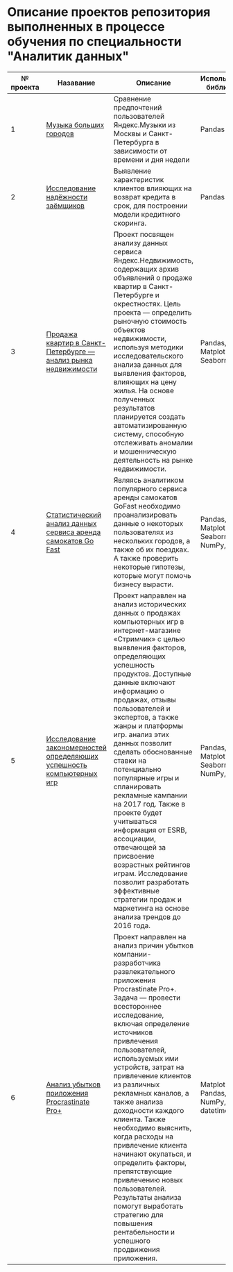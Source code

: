 # Описание проектов репозитория выполненных в процессе обучения по специальности "Аналитик данных"

| № проекта  |   Назавание   |    Описание   | Используемые библиотеки |
|------------| ------------- | ------------- | ------------------------
| 1 | [Музыка больших городов](https://github.com/RusakKseniya/Kseniya_Rusak/tree/main/%D0%9F%D1%80%D0%BE%D0%B5%D0%BA%D1%82%201.%20%D0%91%D0%B0%D0%B7%D0%BE%D0%B2%D1%8B%D0%B9%20Python) | Сравнение предпочтений пользователей Яндекс.Музыки из Москвы и Санкт-Петербурга в зависимости от времени и дня недели | Pandas |
| 2 | [Исследование надёжности заёмщиков](https://github.com/RusakKseniya/Kseniya_Rusak/tree/main/Проект%202.%20Предобработка%20данных)  | Выявление характеристик клиентов влияющих на возврат кредита в срок, для построении модели кредитного скоринга. | Pandas |
| 3 | [Продажа квартир в Санкт-Петербурге — анализ рынка недвижимости](https://github.com/RusakKseniya/Kseniya_Rusak/tree/main/%D0%9F%D1%80%D0%BE%D0%B5%D0%BA%D1%82%203.%D0%98%D1%81%D1%81%D0%BB%D0%B5%D0%B4%D0%BE%D0%B2%D0%B0%D1%82%D0%B5%D0%BB%D1%8C%D1%81%D0%BA%D0%B8%D0%B9%20%D0%B0%D0%BD%D0%B0%D0%BB%D0%B8%D0%B7%20%D0%B4%D0%B0%D0%BD%D0%BD%D1%8B%D1%85) | Проект посвящен анализу данных сервиса Яндекс.Недвижимость, содержащих архив объявлений о продаже квартир в Санкт-Петербурге и окрестностях. Цель проекта — определить рыночную стоимость объектов недвижимости, используя методики исследовательского анализа данных для выявления факторов, влияющих на цену жилья. На основе полученных результатов планируется создать автоматизированную систему, способную отслеживать аномалии и мошенническую деятельность на рынке недвижимости. | Pandas,  Matplotlib,   Seaborn |
| 4 | [Статистический анализ данных сервиса аренда самокатов Go Fast](https://github.com/RusakKseniya/Kseniya_Rusak/tree/main/%D0%9F%D1%80%D0%BE%D0%B5%D0%BA%D1%82%204.%20%D0%A1%D1%82%D0%B0%D1%82%D0%B8%D1%81%D1%82%D0%B8%D1%87%D0%B5%D1%81%D0%BA%D0%B8%D0%B9%20%D0%B0%D0%BD%D0%B0%D0%BB%D0%B8%D0%B7)| Являясь аналитиком популярного сервиса аренды самокатов GoFast необходимо проанализировать данные о некоторых пользователях из нескольких городов, а также об их поездках. А также проверить некоторые гипотезы, которые могут помочь бизнесу вырасти. | Pandas, Matplotlib, Seaborn, NumPy, SkiPy |
| 5 | [Исследование закономерностей определяющих успешность компьютерных игр](https://github.com/RusakKseniya/Kseniya_Rusak/tree/main/%D0%9F%D1%80%D0%BE%D0%B5%D0%BA%D1%82%205.%20%D0%A1%D0%B1%D0%BE%D1%80%D0%BD%D1%8B%D0%B9%20%D0%BF%D1%80%D0%BE%D0%B5%D0%BA%D1%82) | Проект направлен на анализ исторических данных о продажах компьютерных игр в интернет-магазине «Стримчик» с целью выявления факторов, определяющих успешность продуктов. Доступные данные включают информацию о продажах, отзывы пользователей и экспертов, а также жанры и платформы игр. анализ этих данных позволит сделать обоснованные ставки на потенциально популярные игры и спланировать рекламные кампании на 2017 год. Также в проекте будет учитываться информация от ESRB, ассоциации, отвечающей за присвоение возрастных рейтингов играм. Исследование позволит разработать эффективные стратегии продаж и маркетинга на основе анализа трендов до 2016 года. | Pandas, Matplotlib, Seaborn, NumPy, SkiPy |
| 6 | [Анализ убытков приложения Procrastinate Pro+](https://github.com/RusakKseniya/Kseniya_Rusak/tree/main/%D0%9F%D1%80%D0%BE%D0%B5%D0%BA%D1%82%206.%20%D0%90%D0%BD%D0%B0%D0%BB%D0%B8%D0%B7%20%D0%B1%D0%B8%D0%B7%D0%BD%D0%B5%D1%81%20%D0%BF%D0%BE%D0%BA%D0%B0%D0%B7%D0%B0%D1%82%D0%B5%D0%BB%D0%B5%D0%B9) | Проект направлен на анализ причин убытков компании-разработчика развлекательного приложения Procrastinate Pro+. Задача — провести всестороннее исследование, включая определение источников привлечения пользователей, используемых ими устройств, затрат на привлечение клиентов из различных рекламных каналов, а также анализа доходности каждого клиента. Также необходимо выяснить, когда расходы на привлечение клиента начинают окупаться, и определить факторы, препятствующие привлечению новых пользователей. Результаты анализа помогут выработать стратегию для повышения рентабельности и успешного продвижения приложения. |  Matplotlib, Pandas, NumPy, модуль datetime |

